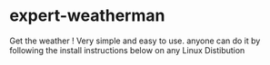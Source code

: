 # expert-weatherman
Get the weather ! Very simple and easy to use. anyone can do it by following the install instructions below on any Linux Distibution
